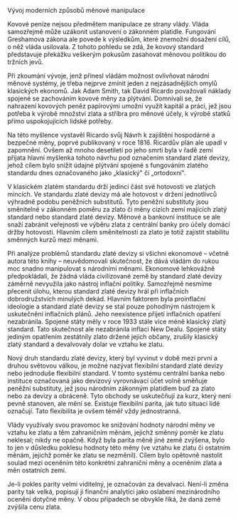 Vývoj moderních způsobů měnové manipulace

Kovové peníze nejsou předmětem manipulace ze strany vlády. Vláda samozřejmě může uzákonit ustanovení o zákonném platidle. Fungování Greshamova zákona ale povede k výsledkům, které znemožní dosažení cílů, o něž vláda usilovala. Z tohoto pohledu se zdá, že kovový standard představuje překážku veškerým pokusům zasahovat měnovou politikou do tržních jevů.

Při zkoumání vývoje, jenž přinesl vládám možnost ovlivňovat národní měnové systémy, je třeba nejprve zmínit jeden z nejzásadnějších omylů klasických ekonomů. Jak Adam Smith, tak David Ricardo považovali náklady spojené se zachováním kovové měny za plýtvání. Domnívali se, že nahrazení kovových peněz papírovými umožní využít kapitál a práci, jež jsou potřeba k výrobě množství zlata a stříbra pro měnové účely, k výrobě statků přímo uspokojujících lidské potřeby.

Na této myšlence vystavěl Ricardo svůj Návrh k zajištění hospodárné a bezpečné měny, poprvé publikovaný v roce 1816. Ricardův plán ale upadl v zapomnění. Ovšem až mnoho desetiletí po jeho smrti byla v řadě zemí přijata hlavní myšlenka tohoto návrhu pod označením standard zlaté devizy, jehož cílem bylo snížit údajné plýtvání spojené s fungováním zlatého standardu dnes označovaného jako „klasický" či „ortodoxní".

V klasickém zlatém standardu drží jedinci část své hotovosti ve zlatých mincích. Ve standardu zlaté devizy má ale hotovost v držení jednotlivců výhradně podobu peněžních substitutů. Tyto peněžní substituty jsou směnitelné v zákonném poměru za zlato či měny cizích zemí majících zlatý standard nebo standard zlaté devizy. Měnové a bankovní instituce se ale snaží zabránit veřejnosti ve výběru zlata z centrální banky pro účely domácí držby hotovosti. Hlavním cílem směnitelnosti za zlato je totiž zajistit stabilitu směnných kurzů mezi měnami.

Při analýze problémů standardu zlaté devizy si všichni ekonomové – včetně autora této knihy – neuvědomovali skutečnost, že dává vládám do rukou moc snadno manipulovat s národními měnami. Ekonomové lehkovážně předpokládali, že žádná vláda civilizované země by standard zlaté devizy záměrně nevyužila jako nástroj inflační politiky. Samozřejmě nesmíme přecenit úlohu, kterou standard zlaté devizy hrál při inflačních dobrodružstvích minulých dekád. Hlavním faktorem byla proinflační ideologie a standard zlaté devizy se stal pouze pohodlným nástrojem k uskutečnění inflačních plánů. Jeho neexistence přijetí inflačních opatření nezabránila. Spojené státy měly v roce 1933 stále více méně klasický zlatý standard. Tato skutečnost ale nezabránila inflaci New Dealu. Spojené státy jediným opatřením zestátnily zlato držené jejich občany, zrušily klasický zlatý standard a devalvovaly dolar ve vztahu ke zlatu.

Nový druh standardu zlaté devizy, který byl vyvinut v době mezi první a druhou světovou válkou, je možné nazývat flexibilní standard zlaté devizy nebo jednoduše flexibilní standard. V tomto systému centrální banka nebo instituce označovaná jako devizový vyrovnávací účet volně směňuje peněžní substituty, jež jsou národním zákonným platidlem buď za zlato nebo za devizy a obráceně. Tyto obchody se uskutečňují za kurz, který není pevně stanoven, ale mění se. Existuje flexibilní parita, jak tuto situaci lidé označují. Tato flexibilita je ovšem téměř vždy jednostranná.

Vlády využívaly svou pravomoc ke snižování hodnoty národní měny ve vztahu ke zlatu a těm zahraničním měnám, jejichž směnný poměr ke zlatu neklesal; nikdy ne opačně. Když byla parita měně jiné země zvýšena, bylo to jen v důsledku poklesu hodnoty této měny (ve vztahu ke zlatu či ostatním měnám, jejichž poměr ke zlatu se nezměnil). Cílem bylo opětovně nastolit soulad mezi oceněním této konkrétní zahraniční měny a oceněním zlata a měn ostatních zemí.

Je-li pokles parity velmi viditelný, je označován za devalvaci. Není-li změna parity tak velká, popisují ji finanční analytici jako oslabení mezinárodního ocenění dotyčné měny. V obou případech se obvykle říká, že daná země zvýšila cenu zlata.